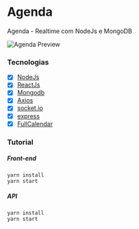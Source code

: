 # Agenda

Agenda - Realtime com NodeJs e MongoDB

![Agenda Preview](https://i.imgur.com/7epG9Nx.gif)

### Tecnologias
- [x] [NodeJs](https://nodejs.org/en/)
- [x] [ReactJs](https://pt-br.reactjs.org/)
- [x] [Mongodb](https://www.mongodb.com/)
- [x] [Axios](https://github.com/axios/axios)
- [x] [socket.io](https://github.com/socketio/socket.io)
- [x] [express](https://github.com/expressjs/express)
- [x] [FullCalendar](https://github.com/fullcalendar/fullcalendar)

### Tutorial

##### Front-end

```
yarn install
yarn start
```

##### API

```
yarn install
yarn start
```
